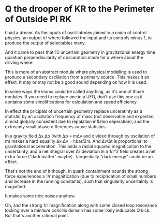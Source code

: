 Q the drooper of KR to the Perimeter of Outside PI RK
===

I had a dream. As the inputs of oscilliatories joined in a union of control physics, an output of where followed the input and its controls minus 1, to produce the output of selectables many.

And it came to pass that 1D uncertain geometry in gravitational energy time quantum perpendicularity of obscuration made for a where about the driving where.

This is more of an abstract module where physical modelling is used to produce a secondary oscillation from a primary source. This makes it an effect. It may or may not be a good sound depending on how it is used.

In some ways the knobs could be called anything, as it's one of those modules. If you need to replace one in a UFO, don't use this one as it contains some simplifications for calculation and speed efficiency.

In effect the pricipals of uncertain geometry replace unceratinty as a statistic by an oscillation frequency of mass (not observable and expected almost globally consistent due to repalation inflaton seperation), and the extreamly small phase differences cause statistics.

In a gravity field Δx.Δp (with Δp = mΔv and divided through by oscilation of m) makes a hard equality Δx.Δv = hbar/2m. And Δv/Δt is proportional to gravitational acceleration. This adds a radial squared magnification to the uncertainty, and a net integral over Δr deviation in a 1/r^2 field creates a net extra force ("dark matter" maybe). Tangentially "dark energy" could be an effect.

That's not the end of it though. In quark containment bounds the strong force experiences a 1/r magnification (due to reciprication of small numbers and increase in the running constants), such that singularity uncertainty is magnified.

It makes some nice noises anyhow.

Oh, and the strong 1/r magnification along with some closed loop resonance locking over a miniture coriollis domain has some likely inducable Q kick. But that's another rational point.